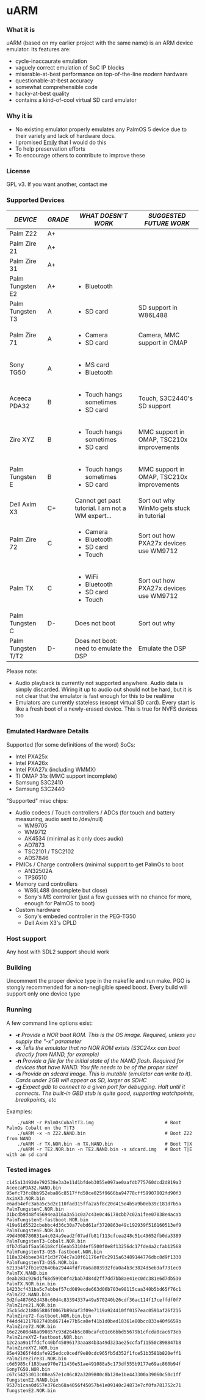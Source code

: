 # uARM

### What it is
uARM (based on my earlier project with the same name) is an ARM device emulator. Its features are:
 * cycle-inaccaurate emulation
 * vaguely correct emulation of SoC IP blocks
 * miserable-at-best performance on top-of-the-line modern hardware
 * questionable-at-best accuracy
 * somewhat comprehensible code
 * hacky-at-best quality
 * contains a kind-of-cool virtual SD card emulator
 
 ### Why it is
  * No existing emulator properly emulates any PalmOS 5 device due to their variety and lack of hardware docs.
  * I promised [Emily](https://www.libretro.com/index.php/obituary-cuttlefish/) that I would do this
  * To help preservation efforts
  * To encourage others to contribute to improve these

### License
GPL v3. If you want another, contact me

### Supported Devices

| *DEVICE*           | *GRADE* | *WHAT DOESN'T WORK*                                                      | *SUGGESTED FUTURE WORK*                   |
|--------------------|---------|--------------------------------------------------------------------------|-------------------------------------------|
| Palm Z22           | A+      |                                                                          |                                           |
| Palm Zire 21       | A+      |                                                                          |                                           |
| Palm Zire 31       | A+      |                                                                          |                                           |
| Palm Tungsten E2   | A+      | <ul><li>Bluetooth</li></ul>                                              |                                           |
| Palm Tungsten T3   | A       | <ul><li>SD card</li></ul>                                                | SD support in W86L488                     |
| Palm Zire 71       | A       | <ul><li>Camera</li><li>SD card</li></ul>                                 | Camera, MMC support in OMAP               |
| Sony TG50          | A       | <ul><li>MS card</li><li>Bluetooth</li></ul>                              |                                           |
| Aceeca PDA32       | B       | <ul><li>Touch hangs sometimes</li><li>SD card</li></ul>                  | Touch, S3C2440's SD support               |
| Zire XYZ           | B       | <ul><li>Touch hangs sometimes</li><li>SD card</li></ul>                  | MMC support in OMAP, TSC210x improvements |
| Palm Tungsten E    | B       | <ul><li>Touch hangs sometimes</li><li>SD card</li></ul>                  | MMC support in OMAP, TSC210x improvements |
| Dell Axim X3       | C+      | Cannot get past tutorial. I am not a WM expert...                        | Sort out why WinMo gets stuck in tutorial |
| Palm Zire 72       | C       | <ul><li>Camera</li><li>Bluetooth</li><li>SD card</li><li>Touch</li></ul> | Sort out how PXA27x devices use WM9712    |
| Palm TX            | C       | <ul><li>WiFi</li><li>Bluetooth</li><li>SD card</li><li>Touch</li></ul>  | Sort out how PXA27x devices use WM9712    |
| Palm Tungsten C    | D-      | Does not boot                                                            | Sort out why                              |
| Palm Tungsten T/T2 | D-      | Does not boot: need to emulate the DSP                                   | Emulate the DSP                           |



Please note: 
 * Audio playback is currently not supported anywhere. Audio data is simply discarded. Wiring it up to audio out should not be hard, but it is not clear that the emulator is fast enough for this to be realtime
 * Emulators are currently stateless (except virtual SD card). Every start is like a fresh boot of a newly-erased device. This is true for NVFS devices too

### Emulated Hardware Details
Supported (for some definitions of the word) SoCs:
 * Intel PXA25x
 * Intel PXA26x
 * Intel PXA27x (including WMMX)
 * TI OMAP 31x (MMC support incomplete)
 * Samsung S3C2410
 * Samsung S3C2440

"Supported" misc chips:
 * Audio codecs / Touch controllers / ADCs (for touch and battery measuring, audio sent to /dev/null)
   * WM9705
   * WM9712
   * AK4534 (minimal as it only does audio)
   * AD7873
   * TSC2101 / TSC2102
   * ADS7846
 * PMICs / Charge controllers (minimal support to get PalmOs to boot
   * AN32502A
   * TPS6510
 * Memory card controllers
   * W86L488 (incomplete but close)
   * Sony's MS controller (just a few guesses with no chance for more, enough for PalmOS to boot)
 * Custom hardware
   * Sony's embeded controller in the PEG-TG50
   * Dell Axim X3's CPLD

### Host support
Any host with SDL2 support should work

### Building
Uncomment the proper device type in the makefile and run make. PGO is stongly recommended for a non-negligible speed boost.
Every build will support only one device type

### Running
A few command line options exist:
 * **-r <ROMFILE>** *Provide a NOR boot ROM. This is the OS image. Required, unless you supply the "-x" parameter*
 * **-x** *Tells the emulator that no NOR ROM exists (S3C24xx can boot directly from NAND, for example)*
 * **-n <NANDFILE>** *Provide a file for the initial state of the NAND flash. Required for devices that have NAND. You file needs to be of the proper size!*
 * **-s <SDCARDIMAGE>** *Provide an sdcard image. This is mutable (emulator can write to it). Cards under 2GB will appear as SD, larger as SDHC*
 * **-g <PORTNUMBER>** *Expect gdb to connect to a given port for debugging. Halt until it connects. The built-in GBD stub is quite good, supporting watchpoints, breakpoints, etc*

Examples:
```
    ./uARM -r PalmOsCobaltT3.img                          # Boot PalmOs Cobalt on the T|T3
    ./uARM -x -n Z22.NAND.bin                             # Boot Z22 from NAND
    ./uARM -r TX.NOR.bin -n TX.NAND.bin                   # Boot T|X
    ./uARM -r TE2.NOR.bin -n TE2.NAND.bin -s sdcard.img   # Boot T|E with an sd card
```

### Tested images
```
c145a13492de792538e3a3e11d1bfdeb3055e097ae0aafdb775760dcd2d819a3  AceecaPDA32.NAND.bin
95efc73fc8bb952eba86c8517ffd50ce025f9666ba94778cff59907802fd90f3  AximX3.NOR.bin
e6adb4efc3a6a5c5d2c110fad315ffa2a5f8c20d415e4b5a9b0eb39c181d7b5a  PalmTungstenC.NOR.bin
31bcdb9d48f45694ea316a3a51c0a7c43e0c46178cbb7c02a1fee07038e4acab  PalmTungstenE-fastboot.NOR.bin
419a61d5522cbebbc4d36c30a77ebd61af3720863e49c192939f516160513ef9  PalmTungstenE.NOR.bin
49d4008780831a4c024a9ead2f07adfb81f113cfcea248c51c49652fb0da3389  PalmTungstenT3-Cobalt.NOR.bin
4fb7d5abf5aa561b8cf16eab53104ef5500f0e8f13256dc17fde4a2cfab12568  PalmTungstenT3-OS5-fastboot.NOR.bin
118a324bbee341f1d3f704c7a10f61176ef8c2915a63489144776dbc8d9f1330  PalmTungstenT3-OS5.NOR.bin
6213b4f2fb1e92640ba29444fdf70a6a803932fda0a4b3c3824d5eb3af731ec0  PalmTX.NAND.bin
deab283c926d1f68d599b0f42bab7d84d2ff7dd7bb8ae41ec0dc381e6d7db530  PalmTX.NOR.bin.bin
14233cf431ba5c7ebbef57cd089ecde663d06b703e98115caa340b5bd65f76c1  PalmZ22.NAND.bin
3d2fe487662d438c60d4c83394337a49a570240b26cdf36ac114f17ceffdf0f7  PalmZire21.NOR.bin
35cb5dc218065886f0067b89daf3f09e7119a924410ff0157eac0591af26f215  PalmZire72-fastboot.NOR.bin.bin
f44dd41217682740b86714e77b5ca0ef41b1d0bed18361e80bcc833a40f6659b  PalmZire72.NOR.bin
16e22608d48a090857c93d264b5c80bcafc01c66bbd55679b1cfcda0cac673eb  PalmZireXYZ-fastboot.NOR.bin
12c2aa9a1ffdcfc40bf45896173aaa84b3a49d323ae25ccfaf11550c898847b8  PalmZireXYZ.NOR.bin
85e49365f4ddafe925edcc0cedf9e80cdc965fb5d352f1fce51b3581b820eff1  PalmZireZire31.NOR.bin
c6d5985cf183bae970e711430e51ae491088a5c173df555b9177e69ac860b94f  SonyTG50.NOR.bin
c67c54253013c08ea57e1c06c82a3209800c8b120e1be443300a39060c50c1ff  TungstenE2.NAND.bin
9537b1caa0d657e376cb68a4056f45057b41e09140c24873e7cf0fa781752c71  TungstenE2.NOR.bin
```
